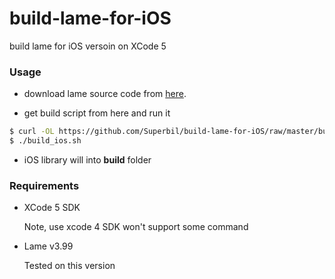 build-lame-for-iOS
==================

build lame for iOS versoin on XCode 5

### Usage

- download lame source code from [here](http://lame.sourceforge.net/).

- get build script from here and run it

```` bash
$ curl -OL https://github.com/Superbil/build-lame-for-iOS/raw/master/build_ios.sh
$ ./build_ios.sh
````

* iOS library will into **build** folder

### Requirements

* XCode 5 SDK

    Note, use xcode 4 SDK won't support some command

* Lame v3.99

    Tested on this version
